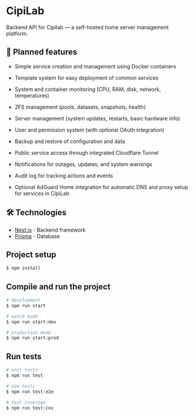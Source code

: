 # CipiLab
Backend API for Cipilab — a self-hosted home server management platform.


## 🚧 Planned features
- Simple service creation and management using Docker containers

- Template system for easy deployment of common services

- System and container monitoring (CPU, RAM, disk, network, temperatures)

- ZFS management (pools, datasets, snapshots, health)

- Server management (system updates, restarts, basic hardware info)

- User and permission system (with optional OAuth integration)

- Backup and restore of configuration and data

- Public service access through integrated Cloudflare Tunnel

- Notifications for outages, updates, and system warnings

- Audit log for tracking actions and events

- Optional AdGuard Home integration for automatic DNS and proxy setup for services in CipiLab

## 🛠️ Technologies
- [Nest.js](https://nestjs.com/) - Backend framework
- [Prisma](https://www.prisma.io/) - Database

## Project setup

```bash
$ npm install
```

## Compile and run the project

```bash
# development
$ npm run start

# watch mode
$ npm run start:dev

# production mode
$ npm run start:prod
```

## Run tests

```bash
# unit tests
$ npm run test

# e2e tests
$ npm run test:e2e

# test coverage
$ npm run test:cov
```
